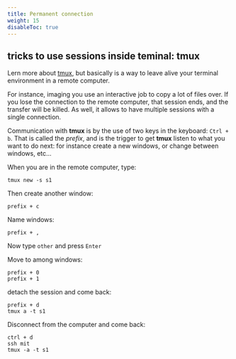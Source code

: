 ```yaml
---
title: Permanent connection
weight: 15
disableToc: true
---
```


## tricks to use sessions inside teminal: tmux 

Lern more about [tmux](https://thoughtbot.com/blog/a-tmux-crash-course), but basically is a way to leave alive your terminal environment in a remote computer.

For instance, imaging you use an interactive job to copy a lot of files over. If you lose the connection to the remote computer, that session ends, and the transfer will be killed. As well, it allows to have multiple sessions with a single connection.

Communication with **tmux** is by the use of two keys in the keyboard: `Ctrl + b`. That is called the *prefix*, and is the trigger to get **tmux** listen to what you want to do next: for instance create a new windows, or change between windows, etc... 

When you are in the remote computer, type:

```
tmux new -s s1
```

Then create another window:

```
prefix + c
```

Name windows:

```
prefix + ,
```

Now type `other` and press `Enter`

Move to among windows:

```
prefix + 0
prefix + 1
```

detach the session and come back:

```
prefix + d
tmux a -t s1
```

Disconnect from the computer and come back:

```
ctrl + d
ssh mit
tmux -a -t s1
```

